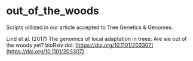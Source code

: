 # out_of_the_woods

Scripts utilized in our article accepted to Tree Genetics & Genomes: 

Lind et al. (2017) The genomics of local adaptation in trees: Are we out of the woods yet? bioRxiv doi: [https://doi.org/10.1101/203307](https://doi.org/10.1101/203307)



